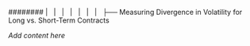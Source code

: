 ######## |   |   |   |   |   |   |   ├── Measuring Divergence in Volatility for Long vs. Short-Term Contracts

*Add content here*